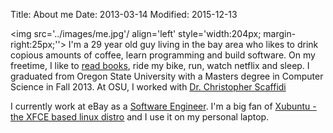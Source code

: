 Title: About me
Date: 2013-03-14
Modified: 2015-12-13

<img src='../images/me.jpg'/ align='left' style='width:204px; margin-right:25px;''> I'm a 29 year old guy living in the bay area who likes to drink copious amounts of coffee, learn programming and build software. On my freetime, I like to [read books](https://www.goodreads.com/balajiathreya), ride my bike, run, watch netflix and sleep. I graduated from Oregon State University with a Masters degree in Computer Science in Fall 2013. At OSU, I worked with [Dr. Christopher Scaffidi](http://web.engr.oregonstate.edu/~cscaffid/)

I currently work at eBay as a [Software Engineer](http://www.linkedin.com/in/balajiathreya). I'm a big fan of [Xubuntu - the XFCE based linux distro](http://xubuntu.org/) and I use it on my personal laptop.

